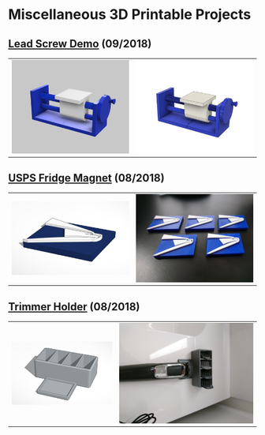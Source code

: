 # Miscellaneous 3D Printable Projects

## [Lead Screw Demo](lead-screw-demo/) (09/2018)

<table>
<tr>
<td><a href="lead-screw-demo/"><img src="lead-screw-demo/images/rendering1.thumb.png" alt="Rendering 1"/></a></td>
<td><a href="lead-screw-demo/"><img src="lead-screw-demo/images/rendering2.thumb.png" alt="Rendering 2"/></a></td>
</tr>
</table>

## [USPS Fridge Magnet](usps-fridge-magnet/) (08/2018)

<table>
<tr>
<td><a href="usps-fridge-magnet/"><img src="usps-fridge-magnet/images/rendering.thumb.png" alt="Rendering"/></a></td>
<td><a href="usps-fridge-magnet/"><img src="usps-fridge-magnet/images/photo.thumb.jpg" alt="Photo"/></a></td>
</tr>
</table>

## [Trimmer Holder](trimmer-holder/) (08/2018)

<table>
<tr>
<td><a href="trimmer-holder/"><img src="trimmer-holder/images/rendering.thumb.png" alt="Rendering"/></a></td>
<td><a href="trimmer-holder/"><img src="trimmer-holder/images/photo.thumb.jpg" alt="Photo"/></a></td>
</tr>
</table>
